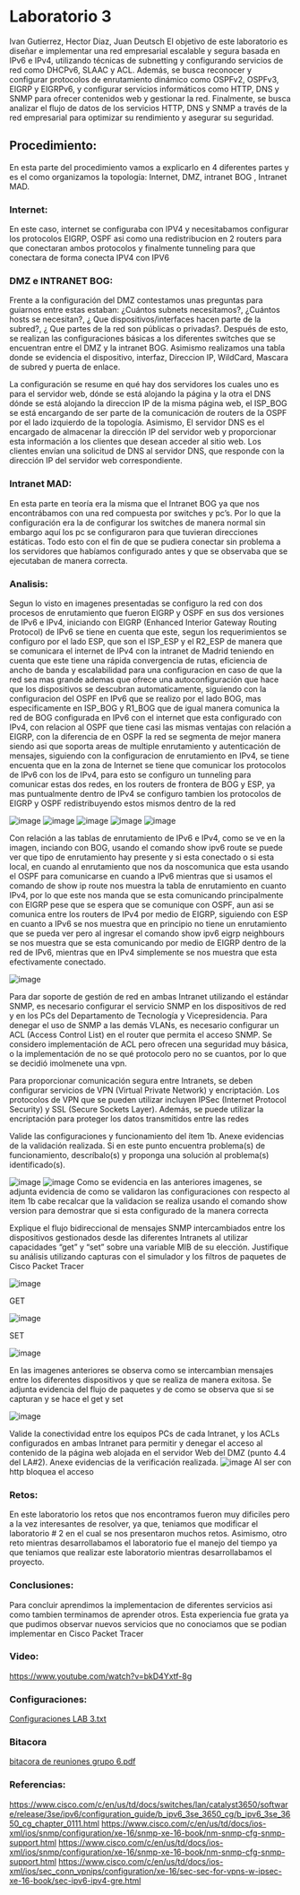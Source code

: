 # Laboratorio 3
Ivan Gutierrez, Hector Diaz, Juan Deutsch
El objetivo de este laboratorio es diseñar e implementar una red empresarial escalable y segura basada en IPv6 e IPv4, utilizando técnicas de subnetting y configurando servicios de red como DHCPv6, SLAAC y ACL. Además, se busca reconocer y configurar protocolos de enrutamiento dinámico como OSPFv2, OSPFv3, EIGRP y EIGRPv6, y configurar servicios informáticos como HTTP, DNS y SNMP para ofrecer contenidos web y gestionar la red. Finalmente, se busca analizar el flujo de datos de los servicios HTTP, DNS y SNMP a través de la red empresarial para optimizar su rendimiento y asegurar su seguridad.

## Procedimiento:
En esta parte del procedimiento vamos a explicarlo en 4 diferentes partes y es el como organizamos la topología: Internet, DMZ, intranet BOG , Intranet MAD.

### Internet:
En este caso, internet se configuraba con IPV4 y necesitabamos configurar los protocolos EIGRP, OSPF asi como una redistribucion en 2 routers para que conectaran ambos protocolos y finalmente tunneling para que conectara de forma conecta IPV4 con IPV6

### DMZ e INTRANET BOG:
Frente a la configuración del DMZ contestamos unas preguntas para guiarnos entre estas estaban: ¿Cuántos subnets necesitamos?, ¿Cuántos hosts se necesitan?, ¿ Que dispositivos/interfaces hacen parte de la subred?, ¿ Que partes de la red son públicas o privadas?. Después de esto, se realizan las configuraciones básicas a los diferentes switches que se encuentran entre el DMZ y la intranet BOG. Asimismo realizamos una tabla donde se evidencia el dispositivo, interfaz, Direccion IP, WildCard, Mascara de subred y puerta de enlace.

La configuración se resume en qué hay dos servidores los cuales uno es para el servidor web, dónde se está alojando la página y la otra el DNS dónde se está alojando la direccion IP de la misma página web, el ISP_BOG se está encargando de ser parte de la comunicación de routers de la OSPF por el lado izquierdo de la topología. Asimismo, El servidor DNS es el encargado de almacenar la dirección IP del servidor web y proporcionar esta información a los clientes que desean acceder al sitio web. Los clientes envían una solicitud de DNS al servidor DNS, que responde con la dirección IP del servidor web correspondiente.

### Intranet MAD:
En esta parte en teoría era la misma que el Intranet BOG ya que nos encontrábamos con una red compuesta por switches y pc’s. Por lo que la configuración era la de configurar los switches de manera normal sin embargo aquí los pc se configuraron para que tuvieran direcciones estáticas. Todo esto con el fin de que se pudiera conectar sin problema a los servidores que habíamos configurado antes y que se observaba que se ejecutaban de manera correcta.

### Analisis:
Segun lo visto en imagenes presentadas se configuro la red con dos procesos de enrutamiento que fueron EIGRP y OSPF en sus dos versiones de IPv6 e IPv4, iniciando con EIGRP (Enhanced Interior Gateway Routing Protocol) de IPv6 se tiene en cuenta que este, segun los requerimientos se configuro por el lado ESP, que son el ISP_ESP y el R2_ESP de manera que se comunicara el internet de IPv4 con la intranet de Madrid teniendo en cuenta que este tiene una rápida convergencia de rutas, eficiencia de ancho de banda y escalabilidad para una configuracion en caso de que la red sea mas grande ademas que ofrece una autoconfiguración que hace que los dispositivos se descubran automaticamente, siguiendo con la configuracion del OSPF en IPv6 que se realizo por el lado BOG, mas especificamente en ISP_BOG y R1_BOG que de igual manera comunica la red de BOG configurada en IPv6 con el internet que esta configurado con IPv4, con relacion al OSPF que tiene casi las mismas ventajas con relación a EIGRP, con la diferencia de en OSPF la red se segmenta de mejor manera siendo asi que soporta areas de multiple enrutamiento y autenticación de mensajes, siguiendo con la configuracion de enrutamiento en IPv4, se tiene encuenta que en la zona de Internet se tiene que comunicar los protocolos de IPv6 con los de IPv4, para esto se configuro un tunneling para comunicar estas dos redes, en los routers de frontera de BOG y ESP, ya mas puntualmente dentro de IPv4 se configuro tambien los protocolos de EIGRP y OSPF redistribuyendo estos mismos dentro de la red

![image](https://github.com/Hdiaz0224/Lab3/assets/93561095/f2f6d9e4-beb3-4b6e-98b1-85a1413437b8)
![image](https://github.com/Hdiaz0224/Lab3/assets/93561095/d62492aa-9988-42fe-90c9-cc6ec80eb078)
![image](https://github.com/Hdiaz0224/Lab3/assets/93561095/eb26d0d9-90d7-4911-989f-673a63c58500)
![image](https://github.com/Hdiaz0224/Lab3/assets/93561095/6f5ce5a2-d3a0-452d-84b5-80282d9513ab)
![image](https://github.com/Hdiaz0224/Lab3/assets/93561095/8439670f-df8e-428e-8094-bfe5b170851c)


Con relación a las tablas de enrutamiento de IPv6 e IPv4, como se ve en la imagen, inciando con BOG, usando el comando show ipv6 route se puede ver que tipo de enrutamiento hay presente y si esta conectado o si esta local, en cuando al enrutamiento que nos da noscomunica que esta usando el OSPF para comunicarse en cuando a IPv6 mientras que si usamos el comando de show ip route nos muestra la tabla de enrutamiento en cuanto IPv4, por lo que este nos manda que se esta comunicando principalmente con EIGRP pese que se espera que se comunique con OSPF, aun asi se comunica entre los routers de IPv4 por medio de EIGRP, siguiendo con ESP en cuanto a IPv6 se nos muestra que en principio no tiene un enrutamiento que se pueda ver pero al ingresar el comando show ipv6 eigrp neighbours se nos muestra que se esta comunicando por medio de EIGRP dentro de la red de IPv6, mientras que en IPv4 simplemente se nos muestra que esta efectivamente conectado.

![image](https://github.com/Hdiaz0224/Lab3/assets/93561095/f3b22e74-7d41-432b-9b6b-f327773d4af1)


Para dar soporte de gestión de red en ambas Intranet utilizando el estándar SNMP, es necesario configurar el servicio SNMP en los dispositivos de red y en los PCs del Departamento de Tecnología y Vicepresidencia. Para denegar el uso de SNMP a las demás VLANs, es necesario configurar un ACL (Access Control List) en el router que permita el acceso SNMP. Se considero implementación de ACL pero ofrecen una seguridad muy básica, o la implementación de no se qué protocolo pero no se cuantos, por lo que se decidió imolmenete una vpn.


Para proporcionar comunicación segura entre Intranets, se deben configurar servicios de VPN (Virtual Private Network) y encriptación. Los protocolos de VPN que se pueden utilizar incluyen IPSec (Internet Protocol Security) y SSL (Secure Sockets Layer). Además, se puede utilizar la encriptación para proteger los datos transmitidos entre las redes

 Valide las configuraciones y funcionamiento del ítem 1b. Anexe evidencias de la validación realizada. Si en este punto encuentra problema(s) de funcionamiento, descríbalo(s) y proponga una solución al problema(s) identificado(s).
 
![image](https://github.com/Hdiaz0224/Lab3/assets/93561095/ab953e0b-b036-467f-9b0e-9fec4c77f139)
![image](https://github.com/Hdiaz0224/Lab3/assets/93561095/08820fa6-68bf-474b-a613-b78fdd5fd91d)
Como se evidencia en las anteriores imagenes, se adjunta evidencia de como se validaron las configuraciones con respecto al item 1b cabe recalcar que la validacion se realiza usando el comando show version para demostrar que si esta configurado de la manera correcta

Explique el flujo bidireccional de mensajes SNMP intercambiados entre los dispositivos gestionados desde las diferentes Intranets al utilizar capacidades “get” y “set” sobre una variable MIB de su elección. Justifique su análisis utilizando capturas con el simulador y los filtros de paquetes de Cisco Packet Tracer

![image](https://github.com/Hdiaz0224/Lab3/assets/93561095/b1c2f2aa-fae4-401f-9d33-90d90f5ba3ac)

GET

![image](https://github.com/Hdiaz0224/Lab3/assets/93561095/5d8d21c5-1d68-419c-89c9-d457132078bc)

SET

![image](https://github.com/Hdiaz0224/Lab3/assets/93561095/ea31e095-0914-4ba1-bfeb-6201f0baeb22)

En las imagenes anteriores se observa como se intercambian mensajes entre los diferentes dispositivos y que se realiza de manera exitosa.
Se adjunta evidencia del flujo de paquetes y de como se observa que si se capturan y se hace el get y set

![image](https://github.com/Hdiaz0224/Lab3/assets/93561095/6df89391-b818-4d89-a7a9-4b9d29b8d5f9)

Valide la conectividad entre los equipos PCs de cada Intranet, y los ACLs configurados en ambas Intranet para permitir y denegar el acceso al contenido de la página web alojada en el servidor Web del DMZ (punto 4.4 del LA#2). Anexe evidencias de la verificación realizada.
![image](https://github.com/Hdiaz0224/Lab3/assets/93561095/2f1fc50c-7b5b-4b25-aa33-11512b9ea9e1)
Al ser con http bloquea el acceso

### Retos:
En este laboratorio los retos que nos encontramos fueron muy dificiles pero a la vez interesantes de resolver, ya que, teniamos que modificar el laboratorio # 2 en el cual se nos presentaron muchos retos. Asimismo, otro reto mientras desarrollabamos el laboratorio fue el manejo del tiempo ya que teniamos que realizar este laboratorio mientras desarrollabamos el proyecto.

### Conclusiones:
Para concluir aprendimos la implementacion de diferentes servicios asi como tambien terminamos de aprender otros. Esta experiencia fue grata ya que pudimos observar nuevos servicios que no conociamos que se podian implementar en Cisco Packet Tracer
### Video:
https://www.youtube.com/watch?v=bkD4Yxtf-8g

### Configuraciones:
[Configuraciones LAB 3.txt](https://github.com/Hdiaz0224/Lab3/files/11470385/Configuraciones.LAB.3.txt)

### Bitacora
[bitacora de reuniones grupo 6.pdf](https://github.com/Hdiaz0224/Lab3/files/11470387/bitacora.de.reuniones.grupo.6.pdf)

### Referencias:
https://www.cisco.com/c/en/us/td/docs/switches/lan/catalyst3650/software/release/3se/ipv6/configuration_guide/b_ipv6_3se_3650_cg/b_ipv6_3se_3650_cg_chapter_0111.html
https://www.cisco.com/c/en/us/td/docs/ios-xml/ios/snmp/configuration/xe-16/snmp-xe-16-book/nm-snmp-cfg-snmp-support.html
https://www.cisco.com/c/en/us/td/docs/ios-xml/ios/snmp/configuration/xe-16/snmp-xe-16-book/nm-snmp-cfg-snmp-support.html
https://www.cisco.com/c/en/us/td/docs/ios-xml/ios/sec_conn_vpnips/configuration/xe-16/sec-sec-for-vpns-w-ipsec-xe-16-book/sec-ipv6-ipv4-gre.html


